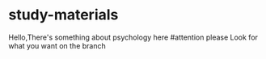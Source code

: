 # study-materials
Hello,There's something about psychology here
#attention please
Look for what you want on the branch
